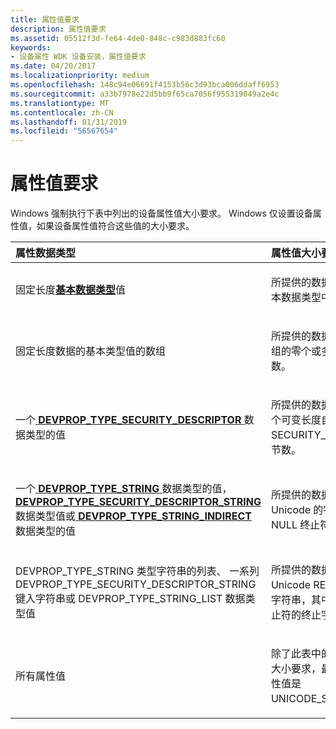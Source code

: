 ```yaml
---
title: 属性值要求
description: 属性值要求
ms.assetid: 05512f3d-fe64-4de0-848c-c983d883fc60
keywords:
- 设备属性 WDK 设备安装，属性值要求
ms.date: 04/20/2017
ms.localizationpriority: medium
ms.openlocfilehash: 148c94e06691f4153b56c3d93bca006ddaff6953
ms.sourcegitcommit: a33b7978e22d5bb9f65ca7056f955319049a2e4c
ms.translationtype: MT
ms.contentlocale: zh-CN
ms.lasthandoff: 01/31/2019
ms.locfileid: "56567654"
---
```

# <a name="property-value-requirements"></a>属性值要求


Windows 强制执行下表中列出的设备属性值大小要求。 Windows 仅设置设备属性值，如果设备属性值符合这些值的大小要求。

<table>
<colgroup>
<col width="50%" />
<col width="50%" />
</colgroup>
<thead>
<tr class="header">
<th align="left">属性数据类型</th>
<th align="left">属性值大小要求</th>
</tr>
</thead>
<tbody>
<tr class="odd">
<td align="left"><p>固定长度<a href="https://msdn.microsoft.com/library/windows/hardware/ff537793" data-raw-source="[&lt;strong&gt;base-data-type&lt;/strong&gt;](https://msdn.microsoft.com/library/windows/hardware/ff537793)"><strong>基本数据类型</strong></a>值</p></td>
<td align="left"><p>所提供的数据的指定的大小必须是基本数据类型中的字节数。</p></td>
</tr>
<tr class="even">
<td align="left"><p>固定长度数据的基本类型值的数组</p></td>
<td align="left"><p>所提供的数据的指定的大小必须是数组的零个或多个基数据类型值的字节数。</p></td>
</tr>
<tr class="odd">
<td align="left"><p>一个<a href="https://msdn.microsoft.com/library/windows/hardware/ff543608" data-raw-source="[&lt;strong&gt;DEVPROP_TYPE_SECURITY_DESCRIPTOR&lt;/strong&gt;](https://msdn.microsoft.com/library/windows/hardware/ff543608)"> <strong>DEVPROP_TYPE_SECURITY_DESCRIPTOR</strong> </a>数据类型的值</p></td>
<td align="left"><p>所提供的数据的指定的大小必须是一个可变长度自相关 SECURITY_DESCRIPTOR 结构的字节数。</p></td>
</tr>
<tr class="even">
<td align="left"><p>一个<a href="https://msdn.microsoft.com/library/windows/hardware/ff543612" data-raw-source="[&lt;strong&gt;DEVPROP_TYPE_STRING&lt;/strong&gt;](https://msdn.microsoft.com/library/windows/hardware/ff543612)"> <strong>DEVPROP_TYPE_STRING</strong> </a>数据类型的值， <a href="https://msdn.microsoft.com/library/windows/hardware/ff543609" data-raw-source="[&lt;strong&gt;DEVPROP_TYPE_SECURITY_DESCRIPTOR_STRING&lt;/strong&gt;](https://msdn.microsoft.com/library/windows/hardware/ff543609)"> <strong>DEVPROP_TYPE_SECURITY_DESCRIPTOR_STRING</strong> </a>数据类型值或<a href="https://msdn.microsoft.com/library/windows/hardware/ff543613" data-raw-source="[&lt;strong&gt;DEVPROP_TYPE_STRING_INDIRECT&lt;/strong&gt;](https://msdn.microsoft.com/library/windows/hardware/ff543613)"> <strong>DEVPROP_TYPE_STRING_INDIRECT</strong> </a>数据类型的值</p></td>
<td align="left"><p>所提供的数据的指定的大小必须为 Unicode 的字节数<a href="https://docs.microsoft.com/windows/desktop/SysInfo/registry-value-types" data-raw-source="[REG_SZ](https://docs.microsoft.com/windows/desktop/SysInfo/registry-value-types)">REG_SZ</a>包括 NULL 终止符的字符串。</p></td>
</tr>
<tr class="odd">
<td align="left"><p>DEVPROP_TYPE_STRING 类型字符串的列表、 一系列 DEVPROP_TYPE_SECURITY_DESCRIPTOR_STRING 键入字符串或 DEVPROP_TYPE_STRING_LIST 数据类型值</p></td>
<td align="left"><p>所提供的数据的指定的大小必须是 Unicode REG_MULTLI_SZ 列表的字符串，其中包括最后一个 NULL 终止符的终止字符串列表的字节数。</p></td>
</tr>
<tr class="even">
<td align="left"><p>所有属性值</p></td>
<td align="left"><p>除了此表中的其他行中列出的属性值大小要求，最大大小 （字节） 的属性值是 UNICODE_STRING_MAX_BYTES。</p></td>
</tr>
</tbody>
</table>

 

 

 





